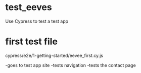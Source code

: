 # test_eeves
Use Cypress to test a test app

# first test file
cypress/e2e/1-getting-started/eevee_first.cy.js

-goes to test app site
-tests navigation
-tests the contact page
